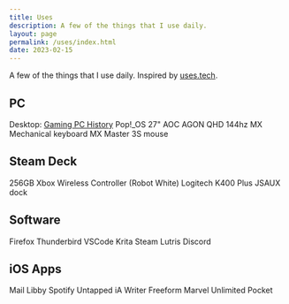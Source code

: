 ```yaml
---
title: Uses
description: A few of the things that I use daily.
layout: page
permalink: /uses/index.html
date: 2023-02-15
---
```


A few of the things that I use daily. Inspired by [uses.tech](https://uses.tech/).

## PC

Desktop: [Gaming PC History](/computerhistory/) 
Pop!_OS
27" AOC AGON QHD 144hz
MX Mechanical keyboard
MX Master 3S mouse

## Steam Deck
256GB
Xbox Wireless Controller (Robot White)
Logitech K400 Plus
JSAUX dock

## Software
Firefox
Thunderbird
VSCode
Krita
Steam
Lutris
Discord

## iOS Apps
Mail
Libby
Spotify
Untapped
iA Writer
Freeform
Marvel Unlimited
Pocket